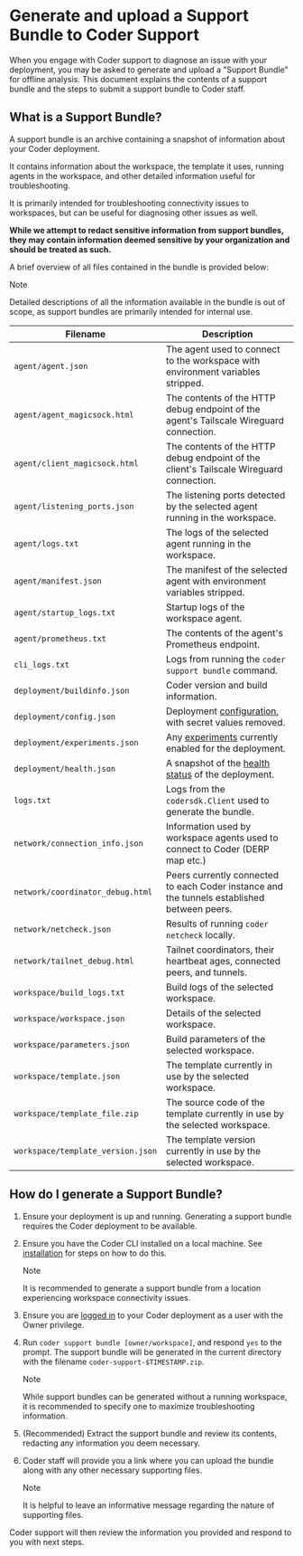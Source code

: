 # Generate and upload a Support Bundle to Coder Support

When you engage with Coder support to diagnose an issue with your deployment,
you may be asked to generate and upload a "Support Bundle" for offline analysis.
This document explains the contents of a support bundle and the steps to submit
a support bundle to Coder staff.

## What is a Support Bundle?

A support bundle is an archive containing a snapshot of information about your
Coder deployment.

It contains information about the workspace, the template it uses, running
agents in the workspace, and other detailed information useful for
troubleshooting.

It is primarily intended for troubleshooting connectivity issues to workspaces,
but can be useful for diagnosing other issues as well.

**While we attempt to redact sensitive information from support bundles, they
may contain information deemed sensitive by your organization and should be
treated as such.**

A brief overview of all files contained in the bundle is provided below:

> [!NOTE]
> Detailed descriptions of all the information available in the bundle is
> out of scope, as support bundles are primarily intended for internal use.

| Filename                          | Description                                                                                                |
|-----------------------------------|------------------------------------------------------------------------------------------------------------|
| `agent/agent.json`                | The agent used to connect to the workspace with environment variables stripped.                            |
| `agent/agent_magicsock.html`      | The contents of the HTTP debug endpoint of the agent's Tailscale Wireguard connection.                     |
| `agent/client_magicsock.html`     | The contents of the HTTP debug endpoint of the client's Tailscale Wireguard connection.                    |
| `agent/listening_ports.json`      | The listening ports detected by the selected agent running in the workspace.                               |
| `agent/logs.txt`                  | The logs of the selected agent running in the workspace.                                                   |
| `agent/manifest.json`             | The manifest of the selected agent with environment variables stripped.                                    |
| `agent/startup_logs.txt`          | Startup logs of the workspace agent.                                                                       |
| `agent/prometheus.txt`            | The contents of the agent's Prometheus endpoint.                                                           |
| `cli_logs.txt`                    | Logs from running the `coder support bundle` command.                                                      |
| `deployment/buildinfo.json`       | Coder version and build information.                                                                       |
| `deployment/config.json`          | Deployment [configuration](../reference/api/general.md#get-deployment-config), with secret values removed. |
| `deployment/experiments.json`     | Any [experiments](../reference/cli/server.md#--experiments) currently enabled for the deployment.          |
| `deployment/health.json`          | A snapshot of the [health status](../admin/monitoring/health-check.md) of the deployment.                  |
| `logs.txt`                        | Logs from the `codersdk.Client` used to generate the bundle.                                               |
| `network/connection_info.json`    | Information used by workspace agents used to connect to Coder (DERP map etc.)                              |
| `network/coordinator_debug.html`  | Peers currently connected to each Coder instance and the tunnels established between peers.                |
| `network/netcheck.json`           | Results of running `coder netcheck` locally.                                                               |
| `network/tailnet_debug.html`      | Tailnet coordinators, their heartbeat ages, connected peers, and tunnels.                                  |
| `workspace/build_logs.txt`        | Build logs of the selected workspace.                                                                      |
| `workspace/workspace.json`        | Details of the selected workspace.                                                                         |
| `workspace/parameters.json`       | Build parameters of the selected workspace.                                                                |
| `workspace/template.json`         | The template currently in use by the selected workspace.                                                   |
| `workspace/template_file.zip`     | The source code of the template currently in use by the selected workspace.                                |
| `workspace/template_version.json` | The template version currently in use by the selected workspace.                                           |

## How do I generate a Support Bundle?

1. Ensure your deployment is up and running. Generating a support bundle
   requires the Coder deployment to be available.

2. Ensure you have the Coder CLI installed on a local machine. See
   [installation](../install/index.md) for steps on how to do this.

   > [!NOTE]
   > It is recommended to generate a support bundle from a location
   > experiencing workspace connectivity issues.

3. Ensure you are [logged in](../reference/cli/login.md#login) to your Coder
   deployment as a user with the Owner privilege.

4. Run `coder support bundle [owner/workspace]`, and respond `yes` to the
   prompt. The support bundle will be generated in the current directory with
   the filename `coder-support-$TIMESTAMP.zip`.

   > [!NOTE]
   > While support bundles can be generated without a running workspace, it is
   > recommended to specify one to maximize troubleshooting information.

5. (Recommended) Extract the support bundle and review its contents, redacting
   any information you deem necessary.

6. Coder staff will provide you a link where you can upload the bundle along
   with any other necessary supporting files.

   > [!NOTE]
   > It is helpful to leave an informative message regarding the nature of
   > supporting files.

Coder support will then review the information you provided and respond to you
with next steps.
